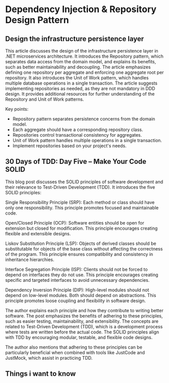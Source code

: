 # Dependency Injection & Repository Design Pattern

## Design the infrastructure persistence layer

This article discusses the design of the infrastructure persistence layer in .NET microservices architecture. It introduces the Repository pattern, which separates data access from the domain model, and explains its benefits, such as better maintainability and decoupling. The article emphasizes defining one repository per aggregate and enforcing one aggregate root per repository. It also introduces the Unit of Work pattern, which handles multiple database operations in a single transaction. The article suggests implementing repositories as needed, as they are not mandatory in DDD design. It provides additional resources for further understanding of the Repository and Unit of Work patterns.

Key points:

* Repository pattern separates persistence concerns from the domain model.
* Each aggregate should have a corresponding repository class.
* Repositories control transactional consistency for aggregates.
* Unit of Work pattern handles multiple operations in a single transaction.
* Implement repositories based on your project's needs.

## 30 Days of TDD: Day Five – Make Your Code SOLID


This blog post discusses the SOLID principles of software development and their relevance to Test-Driven Development (TDD). It introduces the 
five SOLID principles:

Single Responsibility Principle (SRP): Each method or class should have only one responsibility. This principle promotes focused and maintainable code.

Open/Closed Principle (OCP): Software entities should be open for extension but closed for modification. This principle encourages creating flexible and extensible designs.

Liskov Substitution Principle (LSP): Objects of derived classes should be substitutable for objects of the base class without affecting the correctness of the program. This principle ensures compatibility and consistency in inheritance hierarchies.

Interface Segregation Principle (ISP): Clients should not be forced to depend on interfaces they do not use. This principle encourages creating specific and targeted interfaces to avoid unnecessary dependencies.

Dependency Inversion Principle (DIP): High-level modules should not depend on low-level modules. Both should depend on abstractions. This principle promotes loose coupling and flexibility in software design.

The author explains each principle and how they contribute to writing better software. The post emphasizes the benefits of adhering to these principles, such as easier testing, maintainability, and extensibility. The concepts are related to Test-Driven Development (TDD), which is a development process where tests are written before the actual code. The SOLID principles align with TDD by encouraging modular, testable, and flexible code designs.

The author also mentions that adhering to these principles can be particularly beneficial when combined with tools like JustCode and JustMock, which assist in practicing TDD.

## Things i want to know 